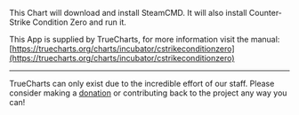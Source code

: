 This Chart will download and install SteamCMD. It will also install Counter-Strike Condition Zero and run it.

This App is supplied by TrueCharts, for more information visit the manual: [https://truecharts.org/charts/incubator/cstrikeconditionzero](https://truecharts.org/charts/incubator/cstrikeconditionzero)

---

TrueCharts can only exist due to the incredible effort of our staff.
Please consider making a [donation](https://truecharts.org/sponsor) or contributing back to the project any way you can!
